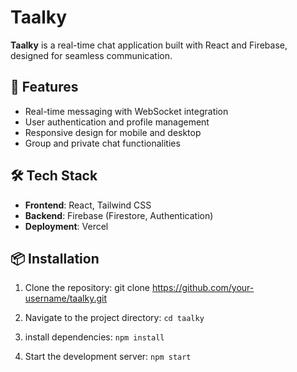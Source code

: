 # Taalky

**Taalky** is a real-time chat application built with React and Firebase, designed for seamless communication.

## 🚀 Features

- Real-time messaging with WebSocket integration
- User authentication and profile management
- Responsive design for mobile and desktop
- Group and private chat functionalities

## 🛠️ Tech Stack

- **Frontend**: React, Tailwind CSS
- **Backend**: Firebase (Firestore, Authentication)
- **Deployment**: Vercel

## 📦 Installation

1. Clone the repository:
   git clone https://github.com/your-username/taalky.git
   
2. Navigate to the project directory:
   ```cd taalky```

3. install dependencies:
    ```npm install```

4. Start the development server:
    ```npm start```

